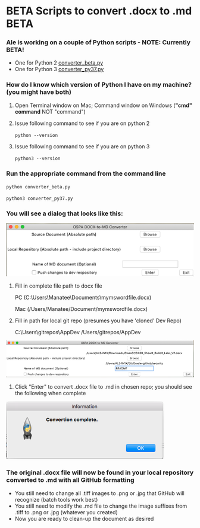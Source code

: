 # **BETA** Scripts to convert .docx to .md **BETA**

### Ale is working on a couple of Python scripts - NOTE: Currently BETA!
* One for Python 2  [converter_beta.py](https://raw.githubusercontent.com/jjking2019/ospa-github-ideas/master/files/converter_beta.py)
* One for Python 3  [converter_py37.py](https://raw.githubusercontent.com/jjking2019/ospa-github-ideas/master/files/converter_py37.py)

### How do I know which version of Python I have on my machine? (you might have both)

1. Open Terminal window on Mac; Command window on Windows (__"cmd" command__ NOT "command")

1. Issue following command to see if you are on python 2

   `python --version`

1. Issue following command to see if you are on python 3

   `python3 --version`

### Run the appropriate command from the command line

 `python converter_beta.py`

 `python3 converter_py37.py`

 ### You will see a dialog that looks like this:

  ![](images/PythonScriptForm.png)

1. Fill in complete file path to docx file<br/>
   
   PC
   (C:\Users\Manatee\Documents\mymswordfile.docx)
   
   Mac
   (/Users/Manatee/Document/mymswordfile.docx)

1. Fill in path for local git repo
   (presumes you have 'cloned' Dev Repo)

   C:\Users\gitrepos\AppDev
   /Users/gitrepos/AppDev

  ![](images/PythonScriptFormFilled_v2.png)

1. Click "Enter" to convert .docx file to .md in chosen repo; you should see the following when complete

  ![](images/PythonScriptComplete.png)

### The original .docx file will now be found in your local repository converted to .md with all GitHub formatting

* You still need to change all .tiff images to .png or .jpg that GitHub will recognize (batch tools work best)
* You still need to modify the .md file to change the image suffixes from .tiff to .png or .jpg (whatever you created)
* Now you are ready to clean-up the document as desired

